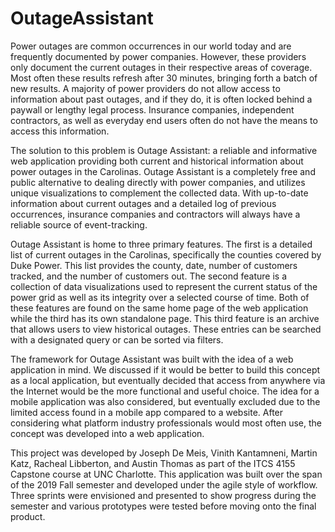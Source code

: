 # OutageAssistant
Power outages are common occurrences in our world today and are frequently documented by power companies. However, these providers only document the current outages in their respective areas of coverage. Most often these results refresh after 30 minutes, bringing forth a batch of new results. A majority of power providers do not allow access to information about past outages, and if they do, it is often locked behind a paywall or lengthy legal process. Insurance companies, independent contractors, as well as everyday end users often do not have the means to access this information. 

The solution to this problem is Outage Assistant: a reliable and informative web application providing both current and historical information about power outages in the Carolinas. Outage Assistant is a completely free and public alternative to dealing directly with power companies, and utilizes unique visualizations to complement the collected data. With up-to-date information about current outages and a detailed log of previous occurrences, insurance companies and contractors will always have a reliable source of event-tracking. 

Outage Assistant is home to three primary features. The first is a detailed list of current outages in the Carolinas, specifically the counties covered by Duke Power. This list provides the county, date, number of customers tracked, and the number of customers out. The second feature is a collection of data visualizations used to represent the current status of the power grid as well as its integrity over a selected course of time. Both of these features are found on the same home page of the web application while the third has its own standalone page. This third feature is an archive that allows users to view historical outages. These entries can be searched with a designated query or can be sorted via filters. 

The framework for Outage Assistant was built with the idea of a web application in mind. We discussed if it would be better to build this concept as a local application, but eventually decided that access from anywhere via the Internet would be the more functional and useful choice. The idea for a mobile application was also considered, but eventually excluded due to the limited access found in a mobile app compared to a website. After considering what platform industry professionals would most often use, the concept was developed into a web application. 

This project was developed by Joseph De Meis, Vinith Kantamneni, Martin Katz, Racheal Libberton, and Austin Thomas as part of the ITCS 4155 Capstone course at UNC Charlotte. This application was built over the span of the 2019 Fall semester and developed under the agile style of workflow. Three sprints were envisioned and presented to show progress during the semester and various prototypes were tested before moving onto the final product. 
